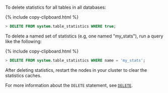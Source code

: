To delete statistics for all tables in all databases:

{% include copy-clipboard.html %}
~~~ sql
> DELETE FROM system.table_statistics WHERE true;
~~~

To delete a named set of statistics (e.g, one named "my_stats"), run a query like the following:

{% include copy-clipboard.html %}
~~~ sql
> DELETE FROM system.table_statistics WHERE name = 'my_stats';
~~~

After deleting statistics, restart the nodes in your cluster to clear the statistics caches.

For more information about the `DELETE` statement, see [`DELETE`](delete.html).

